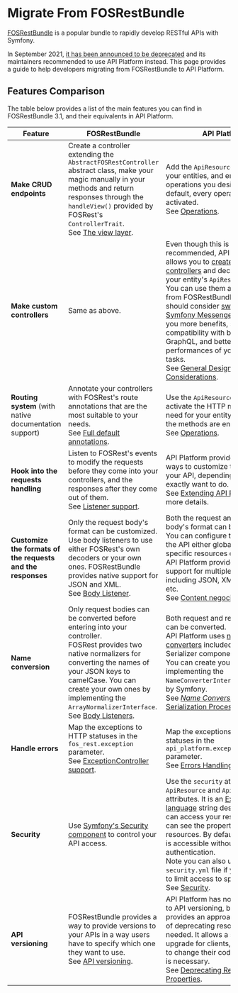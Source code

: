 # Migrate From FOSRestBundle

[FOSRestBundle](https://github.com/FriendsOfSymfony/FOSRestBundle) is a popular bundle to rapidly develop RESTful APIs with Symfony.

In September 2021, [it has been announced to be deprecated](https://twitter.com/lsmith/status/1440216817876627459) and its maintainers recommended to use API Platform instead. This page provides a guide to help developers migrating from FOSRestBundle to API Platform.

## Features Comparison

The table below provides a list of the main features you can find in FOSRestBundle 3.1, and their equivalents in API Platform.

| Feature | FOSRestBundle | API Platform
| --- | --- | ---
| **Make CRUD endpoints** | Create a controller extending the `AbstractFOSRestController` abstract class, make your magic manually in your methods and return responses through the `handleView()` provided by FOSRest's `ControllerTrait`.<br />See [The view layer](https://github.com/FriendsOfSymfony/FOSRestBundle/blob/3.x/Resources/doc/2-the-view-layer.rst). | Add the `ApiResource` attribute to your entities, and enable operations you desire inside. By default, every operations are activated.<br />See [Operations](../operations.md).
| **Make custom controllers** | Same as above. | Even though this is not recommended, API Platform allows you to [create custom controllers](../controllers.md) and declare them in your entity's `ApiResource` attribute.<br />You can use them as you migrate from FOSRestBundle, but you should consider [switching to Symfony Messenger](../messenger.md) as it will give you more benefits, such as compatibility with both REST and GraphQL, and better performances of your API on big tasks.<br />See [General Design Considerations](../design.md).
| **Routing system** (with native documentation support) | Annotate your controllers with FOSRest's route annotations that are the most suitable to your needs.<br />See [Full default annotations](https://github.com/FriendsOfSymfony/FOSRestBundle/blob/3.x/Resources/doc/annotations-reference.rst). | Use the `ApiResource` attribute to activate the HTTP methods you need for your entity. By default, all the methods are enabled.<br />See [Operations](../operations.md).
| **Hook into the requests handling** | Listen to FOSRest's events to modify the requests before they come into your controllers, and the responses after they come out of them.<br />See [Listener support](https://github.com/FriendsOfSymfony/FOSRestBundle/blob/3.x/Resources/doc/3-listener-support.rst). | API Platform provides a lot of ways to customize the behavior of your API, depending on what you exactly want to do.<br />See [Extending API Platform](../extending.md) for more details.
| **Customize the formats of the requests and the responses** | Only the request body's format can be customized.<br />Use body listeners to use either FOSRest's own decoders or your own ones. FOSRestBundle provides native support for JSON and XML.<br />See [Body Listener](https://github.com/FriendsOfSymfony/FOSRestBundle/blob/3.x/Resources/doc/body_listener.rst). | Both the request and the response body's format can be customized.<br />You can configure the formats of the API either globally or in specific resources or operations. API Platform provides native support for multiple formats including JSON, XML, CSV, YAML, etc.<br />See [Content negociation](../content-negotiation.md).
| **Name conversion** | Only request bodies can be converted before entering into your controller.<br />FOSRest provides two native normalizers for converting the names of your JSON keys to camelCase. You can create your own ones by implementing the `ArrayNormalizerInterface`.<br />See [Body Listeners](https://github.com/FriendsOfSymfony/FOSRestBundle/blob/3.x/Resources/doc/body_listener.rst). | Both request and response bodies can be converted.<br />API Platform uses [name converters](https://symfony.com/doc/current/components/serializer.html#component-serializer-converting-property-names-when-serializing-and-deserializing) included in the Serializer component of Symfony. You can create your own by implementing the `NameConverterInterface` provided by Symfony.<br />See [_Name Conversion_ in The Serialization Process](../serialization.md#name-conversion).
| **Handle errors** | Map the exceptions to HTTP statuses in the `fos_rest.exception` parameter.<br />See [ExceptionController support](https://github.com/FriendsOfSymfony/FOSRestBundle/blob/3.x/Resources/doc/4-exception-controller-support.rst). | Map the exceptions to HTTP statuses in the `api_platform.exception_to_status` parameter.<br />See [Errors Handling](../errors.md).
| **Security** | Use [Symfony's Security component](https://symfony.com/doc/current/security) to control your API access. | Use the `security` attribute in the `ApiResource` and `ApiProperty` attributes. It is an [Expression language](https://symfony.com/doc/current/components/expression_language.md) string describing who can access your resources or who can see the properties of your resources. By default, everything is accessible without authentication.<br />Note you can also use the `security.yml` file if you only need to limit access to specific roles.<br />See [Security](../security.md).
| **API versioning** | FOSRestBundle provides a way to provide versions to your APIs in a way users have to specify which one they want to use.<br />See [API versioning](https://github.com/FriendsOfSymfony/FOSRestBundle/blob/3.x/Resources/doc/versioning.rst). | API Platform has no native support to API versioning, but instead provides an approach consisting of deprecating resources when needed. It allows a smoother upgrade for clients, as they need to change their code only when it is necessary.<br />See [Deprecating Resources and Properties](../deprecations.md).
